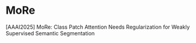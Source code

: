 # MoRe
[AAAI2025] MoRe: Class Patch Attention Needs Regularization for Weakly Supervised Semantic Segmentation
